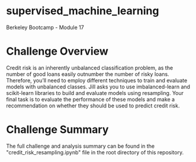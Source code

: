 # supervised_machine_learning
Berkeley Bootcamp - Module 17

# Challenge Overview
Credit risk is an inherently unbalanced classification problem, as the number of good loans easily outnumber the number of risky loans. Therefore, you’ll need to employ different techniques to train and evaluate models with unbalanced classes. Jill asks you to use imbalanced-learn and scikit-learn libraries to build and evaluate models using resampling. Your final task is to evaluate the performance of these models and make a recommendation on whether they should be used to predict credit risk.

# Challenge Summary
The full challenge and analysis summary can be found in the "credit_risk_resampling.ipynb" file in the root directory of this repository.
